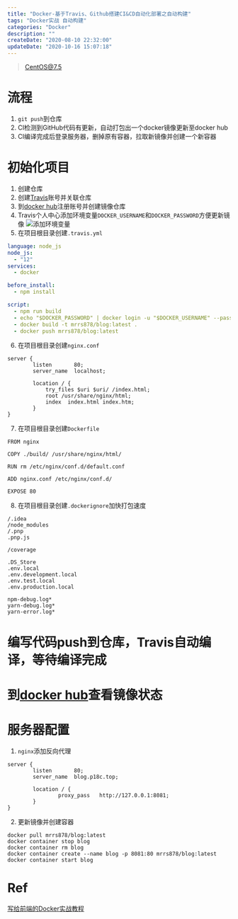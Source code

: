 ```yaml
---
title: "Docker-基于Travis、Github搭建CI&CD自动化部署之自动构建"
tags: "Docker实战 自动构建"
categories: "Docker"
description: ""
createDate: "2020-08-10 22:32:00"
updateDate: "2020-10-16 15:07:18"
---
```



> CentOS@7.5

# 流程

1. `git push`到仓库
2. CI检测到GitHub代码有更新，自动打包出一个docker镜像更新至docker hub
3. CI编译完成后登录服务器，删掉原有容器，拉取新镜像并创建一个新容器

# 初始化项目

1. 创建仓库
2. 创建[Travis](https://www.travis-ci.org)账号并关联仓库
3. 到[docker hub](https://hub.docker.com)注册账号并创建镜像仓库
4. Travis个人中心添加环境变量`DOCKER_USERNAME`和`DOCKER_PASSWORD`方便更新镜像
![添加环境变量](https://user-gold-cdn.xitu.io/2019/9/20/16d4c9d76dc4f557?imageView2/0/w/1280/h/960/format/webp/ignore-error/1)
5. 在项目根目录创建`.travis.yml`
```yaml
language: node_js
node_js:
  - "12"
services:
  - docker

before_install:
  - npm install

script:
  - npm run build
  - echo "$DOCKER_PASSWORD" | docker login -u "$DOCKER_USERNAME" --password-stdin
  - docker build -t mrrs878/blog:latest .
  - docker push mrrs878/blog:latest
```
6. 在项目根目录创建`nginx.conf`
```shell script
server {
        listen       80;
        server_name  localhost;

        location / {
            try_files $uri $uri/ /index.html;
            root /usr/share/nginx/html;
            index  index.html index.htm;
        }
}
```
7. 在项目根目录创建`Dockerfile`
```shell script
FROM nginx

COPY ./build/ /usr/share/nginx/html/

RUN rm /etc/nginx/conf.d/default.conf

ADD nginx.conf /etc/nginx/conf.d/

EXPOSE 80
```
8. 在项目根目录创建`.dockerignore`加快打包速度
```shell script
/.idea
/node_modules
/.pnp
.pnp.js

/coverage

.DS_Store
.env.local
.env.development.local
.env.test.local
.env.production.local

npm-debug.log*
yarn-debug.log*
yarn-error.log*
```

# 编写代码push到仓库，Travis自动编译，等待编译完成

# 到[docker hub](https://hub.docker.com)查看镜像状态

# 服务器配置

1. `nginx`添加反向代理

```shell script
server {
        listen       80;
        server_name  blog.p18c.top;

        location / {
                proxy_pass   http://127.0.0.1:8081;
        }
}
```

2. 更新镜像并创建容器

```shell script
docker pull mrrs878/blog:latest
docker container stop blog
docker container rm blog
docker container create --name blog -p 8081:80 mrrs878/blog:latest
docker container start blog
```

# Ref
[写给前端的Docker实战教程](https://juejin.im/post/6844903946234904583)
